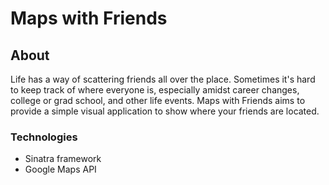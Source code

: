 # Maps with Friends

## About
Life has a way of scattering friends all over the place.
Sometimes it's hard to keep track of where everyone is, especially amidst career changes, college or grad school, and other life events.
Maps with Friends aims to provide a simple visual application to show where your friends are located.

### Technologies
- Sinatra framework
- Google Maps API